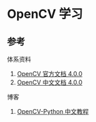 # OpenCV 学习



## 参考

体系资料

1. [OpenCV 官方文档 4.0.0](https://docs.opencv.org/4.0.0/d6/d00/tutorial_py_root.html)
2. [OpenCV 中文文档 4.0.0](https://opencv.apachecn.org/#/)

博客
1. [OpenCV-Python 中文教程](https://www.cnblogs.com/Undo-self-blog/p/8423851.html)